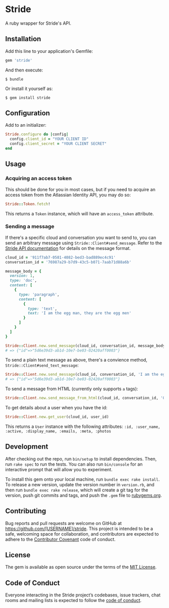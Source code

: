 # Stride

A ruby wrapper for Stride's API.

## Installation

Add this line to your application's Gemfile:

```ruby
gem 'stride'
```

And then execute:

    $ bundle

Or install it yourself as:

    $ gem install stride

## Configuration

Add to an initializer:

```ruby
Stride.configure do |config|
  config.client_id = "YOUR CLIENT ID"
  config.client_secret = "YOUR CLIENT SECRET"
end
```

## Usage

### Acquiring an access token

This should be done for you in most cases, but if you need to acquire an access token from the Atlassian Identity API, you may do so:

```ruby
Stride::Token.fetch!
```

This returns a `Token` instance, which will have an `access_token` attribute.

### Sending a message

If there's a specific cloud and conversation you want to send to, you can send an arbitrary message using `Stride::Client#send_message`. Refer to the [Stride API documentation](https://developer.atlassian.com/cloud/stride/blocks/message-format/) for details on the message format.

```ruby
cloud_id = '911f7ab7-0581-4082-bed3-bad889ec4c91'
conversation_id = '76987a29-b7d9-43c5-b071-7aab71d88a6b'

message_body = {
  version: 1,
  type: 'doc',
  content: [
    {
      type: 'paragraph',
      content: [
        {
          type: 'text',
          text: 'I am the egg man, they are the egg men'
        }
      ]
    }
  ]
}

Stride::Client.new.send_message(cloud_id, conversation_id, message_body)
# => {"id"=>"5d6e39d3-ab1d-10e7-be03-02420aff0003"}
```

To send a plain text message as above, there's a convience method, `Stride::Client#send_text_message`:

```ruby
Stride::Client.new.send_message(cloud_id, conversation_id, 'I am the egg man, they are the egg men')
# => {"id"=>"5d6e39d3-ab1d-10e7-be03-02420aff0003"}
```

To send a message from HTML (currently only supports `a` tags):

```ruby
Stride::Client.new.send_message_from_html(cloud_id, conversation_id, 'Oh hi <a href="https://bonus.ly">click here</a>')
```

To get details about a user when you have the id:

```ruby
Stride::Client.new.get_user(cloud_id, user_id)
```

This returns a `User` instance with the following attributes:
`:id, :user_name, :active, :display_name, :emails, :meta, :photos`

## Development

After checking out the repo, run `bin/setup` to install dependencies. Then, run `rake spec` to run the tests. You can also run `bin/console` for an interactive prompt that will allow you to experiment.

To install this gem onto your local machine, run `bundle exec rake install`. To release a new version, update the version number in `version.rb`, and then run `bundle exec rake release`, which will create a git tag for the version, push git commits and tags, and push the `.gem` file to [rubygems.org](https://rubygems.org).

## Contributing

Bug reports and pull requests are welcome on GitHub at https://github.com/[USERNAME]/stride. This project is intended to be a safe, welcoming space for collaboration, and contributors are expected to adhere to the [Contributor Covenant](http://contributor-covenant.org) code of conduct.

## License

The gem is available as open source under the terms of the [MIT License](http://opensource.org/licenses/MIT).

## Code of Conduct

Everyone interacting in the Stride project’s codebases, issue trackers, chat rooms and mailing lists is expected to follow the [code of conduct](https://github.com/[USERNAME]/stride/blob/master/CODE_OF_CONDUCT.md).
